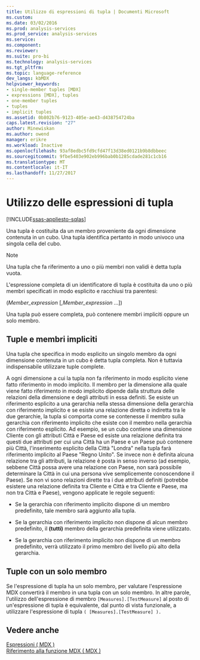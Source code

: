 ```yaml
---
title: Utilizzo di espressioni di tupla | Documenti Microsoft
ms.custom: 
ms.date: 03/02/2016
ms.prod: analysis-services
ms.prod_service: analysis-services
ms.service: 
ms.component: 
ms.reviewer: 
ms.suite: pro-bi
ms.technology: analysis-services
ms.tgt_pltfrm: 
ms.topic: language-reference
dev_langs: kbMDX
helpviewer_keywords:
- single-member tuples [MDX]
- expressions [MDX], tuples
- one-member tuples
- tuples
- implicit tuples
ms.assetid: 0b802b76-9123-405e-ae43-d438754724ba
caps.latest.revision: "27"
author: Minewiskan
ms.author: owend
manager: erikre
ms.workload: Inactive
ms.openlocfilehash: 93af8edbc5fd9cfd47f13d38ed0121b9b8dbbeec
ms.sourcegitcommit: 9fbe5403e902eb996bab0b1285cdade281c1cb16
ms.translationtype: MT
ms.contentlocale: it-IT
ms.lasthandoff: 11/27/2017
---
```

# <a name="using-tuple-expressions"></a>Utilizzo delle espressioni di tupla
[!INCLUDE[ssas-appliesto-sqlas](../includes/ssas-appliesto-sqlas.md)]

  Una tupla è costituita da un membro proveniente da ogni dimensione contenuta in un cubo. Una tupla identifica pertanto in modo univoco una singola cella del cubo.  
  
> [!NOTE]  
>  Una tupla che fa riferimento a uno o più membri non validi è detta tupla vuota.  
  
 L'espressione completa di un identificatore di tupla è costituita da uno o più membri specificati in modo esplicito e racchiusi tra parentesi:  
  
 (*Member_expression* [,*Member_expression* ...])  
  
 Una tupla può essere completa, può contenere membri impliciti oppure un solo membro.  
  
## <a name="tuples-and-implicit-members"></a>Tuple e membri impliciti  
 Una tupla che specifica in modo esplicito un singolo membro da ogni dimensione contenuta in un cubo è detta tupla completa. Non è tuttavia indispensabile utilizzare tuple complete.  
  
 A ogni dimensione a cui la tupla non fa riferimento in modo esplicito viene fatto riferimento in modo implicito. Il membro per la dimensione alla quale viene fatto riferimento in modo implicito dipende dalla struttura delle relazioni della dimensione e degli attributi in essa definiti. Se esiste un riferimento esplicito a una gerarchia nella stessa dimensione della gerarchia con riferimento implicito e se esiste una relazione diretta o indiretta tra le due gerarchie, la tupla si comporta come se contenesse il membro sulla gerarchia con riferimento implicito che esiste con il membro nella gerarchia con riferimento esplicito. Ad esempio, se un cubo contiene una dimensione Cliente con gli attributi Città e Paese ed esiste una relazione definita tra questi due attributi per cui una Città ha un Paese e un Paese può contenere più Città, l'inserimento esplicito della Città "Londra" nella tupla farà riferimento implicito al Paese "Regno Unito". Se invece non è definita alcuna relazione tra gli attributi, la relazione è posta in senso inverso (ad esempio, sebbene Città possa avere una relazione con Paese, non sarà possibile determinare la Città in cui una persona vive semplicemente conoscendone il Paese). Se non vi sono relazioni dirette tra i due attributi definiti (potrebbe esistere una relazione definita tra Cliente e Città e tra Cliente e Paese, ma non tra Città e Paese), vengono applicate le regole seguenti:  
  
-   Se la gerarchia con riferimento implicito dispone di un membro predefinito, tale membro sarà aggiunto alla tupla.  
  
-   Se la gerarchia con riferimento implicito non dispone di alcun membro predefinito, il **(tutti)** membro della gerarchia predefinita viene utilizzato.  
  
-   Se la gerarchia con riferimento implicito non dispone di un membro predefinito, verrà utilizzato il primo membro del livello più alto della gerarchia.  
  
## <a name="one-member-tuples"></a>Tuple con un solo membro  
 Se l'espressione di tupla ha un solo membro, per valutare l'espressione MDX convertirà il membro in una tupla con un solo membro. In altre parole, l'utilizzo dell'espressione di membro `[Measures].[TestMeasure]` al posto di un'espressione di tupla è equivalente, dal punto di vista funzionale, a utilizzare l'espressione di tupla `( [Measures].[TestMeasure] ).`  
  
## <a name="see-also"></a>Vedere anche  
 [Espressioni &#40; MDX &#41;](../mdx/expressions-mdx.md)   
 [Riferimento alla funzione MDX &#40; MDX &#41;](../mdx/mdx-function-reference-mdx.md)  
  
  
